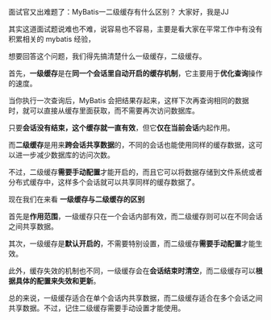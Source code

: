 面试官又出难题了：MyBatis一二级缓存有什么区别？ 大家好，我是JJ

其实这道面试题说难也不难，说容易也不容易，主要是看大家在平常工作中有没有积累相关的 mybatis 经验，

想要回答这个问题，我们得先搞清楚什么一级缓存，二级缓存。

首先，**一级缓存**是在**同一个会话里自动开启的缓存机制**，它主要用于**优化查询**操作的速度。

当你执行一次查询后，MyBatis 会把结果存起来，这样下次再查询相同的数据时，就可以直接从缓存里面获取，而不需要再次访问数据库。

只要**会话没有结束，这个缓存就一直有效**，但它**仅在当前会话**内起作用。

而**二级缓存**是用来**跨会话共享数据**的，不同的会话也能使用同样的缓存数据，这可以进一步减少数据库的访问次数。

不过，二级缓存**需要手动配置**才能开启的，而且它可以将数据存储到文件系统或者分布式缓存中，这样多个会话就可以共享同样的缓存数据了。

现在我们在来看 **一级缓存与二级缓存的区别**

首先是**作用范围**，一级缓存只在一个会话内部有效，而二级缓存则可以在不同会话之间共享数据。

其次，一级缓存是**默认开启的**，不需要特别设置，而二级缓存**需要手动配置**才能生效。

此外，缓存失效的机制也不同，一级缓存会在**会话结束时清空**，而二级缓存可以**根据具体的配置来失效和更新**。

总的来说，一级缓存适合在单个会话内共享数据，而二级缓存适合在多个会话之间共享数据。不过，记住二级缓存需要手动设置才能使用。
